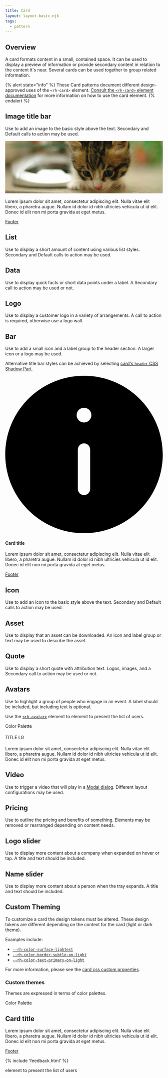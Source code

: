```yaml
---
title: Card
layout: layout-basic.njk
tags:
  - pattern
---
```


<script type="module">
  import '@rhds/elements/rh-avatar/rh-avatar.js';
  import '@rhds/elements/rh-card/rh-card.js';
  import '@rhds/elements/rh-cta/rh-cta.js';

  import '@rhds/elements/lib/elements/rh-context-picker/rh-context-picker.js';
</script>

## Overview

A card formats content in a small, contained space. It can be used to display a 
preview of information or provide secondary content in relation to the content 
it's near. Several cards can be used together to group related information.

{% alert state="info" %}
  These Card patterns document different design-approved uses of the `<rh-card>`
  element. [Consult the `<rh-card>` element documentation][element] for more
  information on how to use the card element.
{% endalert %}


## Image title bar

  Use to add an image to the basic style above the text.
  Secondary and Default calls to action may be used.

<style>
rh-card.image::part(header) {
  padding: 0;
  margin: 0;
}
</style>

<rh-card class="image">
  <img src="./kitten-900x300.jpeg" slot="header">
  <p>Lorem ipsum dolor sit amet, consectetur adipiscing elit. Nulla vitae elit 
    libero, a pharetra augue. Nullam id dolor id nibh ultricies vehicula ut id 
    elit. Donec id elit non mi porta gravida at eget metus.</p>
  <rh-cta slot="footer" variant="secondary">
    <a href="#">Footer</a>
  </rh-cta>
</rh-card>

## List
  Use to display a short amount of content using various list styles. 
  Secondary and Default calls to action may be used.

## Data
  Use to display quick facts or short data points under a label. A Secondary 
  call to action may be used or not.

## Logo
  Use to display a customer logo in a variety of arrangements. A call to 
  action is required, otherwise use a logo wall.

## Bar

  Use to add a small icon and a label group to the header section. A larger 
  icon or a logo may be used.

  Alternative title bar styles can be achieved by selecting [card's `header` CSS
  Shadow Part](/elements/card/code/#parts).

  <style>
  rh-card.bar::part(header) {
    margin: 0;
    text-transform: uppercase;
    padding: var(--rh-space-lg, 16px) var(--rh-space-xl, 24px);
    background-color: var(--_header-bg, var(--rh-color-surface-light, #e0e0e0));
    font-weight: var(--rh-font-weight-heading-regular, 300);
    font-size: var(--rh-font-size-body-text-md, 1rem);
    flex-direction: row;
    gap: var(--rh-space-lg);
  }
  </style>

  <rh-card class="bar">
    <svg slot="header" width="var(--rh-size-icon-02)" xmlns="http://www.w3.org/2000/svg" viewBox="0 0 32 32">
      <path d="M16 0C7.178 0 0 7.178 0 16s7.178 16 16 16 16-7.178 16-16S24.822 0 16 0Zm1.25 23a1.25 1.25 0 1 1-2.5 0v-8a1.25 1.25 0 1 1 2.5 0v8ZM16 9.5a1.5 1.5 0 1 1 0-3 1.5 1.5 0 0 1 0 3Z"></path>
    </svg>
    <rh-icon hidden slot="header" set="ui" icon="information"></rh-icon>
    <h4 slot="header">Card title</h4>
    <p>Lorem ipsum dolor sit amet, consectetur adipiscing elit. Nulla vitae elit 
      libero, a pharetra augue. Nullam id dolor id nibh ultricies vehicula ut id 
      elit. Donec id elit non mi porta gravida at eget metus.</p>
    <rh-cta variant="primary" slot="footer">
      <a href="#">Footer</a>
    </rh-cta>
  </rh-card>

## Icon
  Use to add an icon to the basic style above the text. Secondary and Default 
  calls to action may be used.

## Asset
  Use to display that an asset can be downloaded. An icon and label group or 
  text may be used to describe the asset.

## Quote
  Use to display a short quote with attribution text. Logos, images, and a 
  Secondary call to action may be used or not.

## Avatars

  Use to highlight a group of people who engage in an event. A label
  should be included, but including text is optional.

  Use the [`<rh-avatar>`](/elements/avatar/) element to element to present
  the list of users.

  <style>
  rh-card.avatar {
    &::part(body) { margin-block-start: var(--rh-space-lg); }
    & p { margin-block-start: 0; }
    & h4 {
      font-family: var(--rh-font-family-body-text);
      font-size: var(--rh-font-size-body-text-md);
      font-weight: var(--rh-font-weight-body-text-regular);
      line-height: var(--rh-line-height-body-text);
      text-transform: uppercase;
    }
    & rh-avatar {
      width: 100%;
    }
  }
  </style>

  <label>Color Palette
    <rh-context-picker target="avatar-pattern"></rh-context-picker>
  </label>

  <rh-card id="avatar-pattern" class="avatar">
    <h4 slot="header">Title LG</h4>
    <p>Lorem ipsum dolor sit amet, consectetur adipiscing elit. Nulla vitae elit 
      libero, a pharetra augue. Nullam id dolor id nibh ultricies vehicula ut id 
      elit. Donec id elit non mi porta gravida at eget metus.</p>
    <rh-avatar name="First name Last name"
      subtitle="Job title, Company name"></rh-avatar>
    <rh-avatar name="First name Last name"
      subtitle="Job title, Company name"></rh-avatar>
    <rh-avatar name="First name Last name"
      subtitle="Job title, Company name"></rh-avatar>
  </rh-card>

## Video
  Use to trigger a video that will play in a [Modal dialog](/elements/dialog).
  Different layout configurations may be used.

## Pricing
  Use to outline the pricing and benefits of something. Elements may be 
  removed or rearranged depending on content needs.

## Logo slider
  Use to display more content about a company when expanded on hover or tap. A 
  title and text should be included.

## Name slider
  Use to display more content about a person when the tray expands. A title 
  and text should be included.

## Custom Theming

To customize a card the design tokens must be altered.  These design tokens are different depending on the context for the card (light or dark theme).

Examples include:

- [`--rh-color-surface-lightest`](/tokens/color/#rh-color-surface-lightest)
- [`--rh-color-border-subtle-on-light`](/tokens/border/#rh-color-border-subtle-on-light)
- [`--rh-color-text-primary-on-light`](/tokens/font/#rh-color-text-primary-on-light)

For more information, please see the [card css custom properties](/elements/card/code/#css-custom-properties).

<section class="multi-column--min-400-wide card-patterns">

<div>

  ### Custom themes

  Themes are expressed in terms of color palettes.

  <label>Color Palette
    <rh-context-picker target="custom-theme-pattern" allow="lightest, darkest"></rh-context-picker>
  </label>

  <style>
    rh-card.custom-theme {
      --rh-color-border-subtle-on-light: #EF6461;
      --rh-color-surface-lightest: #feeded;
      --rh-color-text-primary-on-light: #30292F;
      --rh-color-border-subtle-on-dark: #5e40be;
      --rh-color-surface-darkest: #261a4c;
      --rh-color-text-primary-on-dark: #e8e4f5;
    }
  </style>

  <rh-card id="custom-theme-pattern" color-palette="light" class="custom-theme">
    <h2 slot="header">Card title</h2>
    <p>Lorem ipsum dolor sit amet, consectetur adipiscing elit. Nulla vitae elit 
      libero, a pharetra augue. Nullam id dolor id nibh ultricies vehicula ut id 
      elit. Donec id elit non mi porta gravida at eget metus.</p>
    <rh-cta slot="footer"><a href="#">Footer</a></rh-cta>
  </rh-card>

</div>
</section>

{% include 'feedback.html' %}

element to present the list of users


[element]: /elements/card

